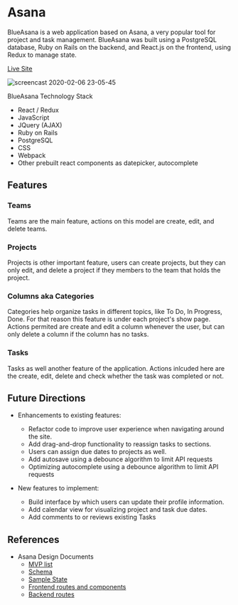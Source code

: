 # Asana

BlueAsana is a web application based on Asana, a very popular tool for project and task management. BlueAsana was built using a PostgreSQL database, Ruby on Rails on the backend, and React.js on the frontend, using Redux to manage state.

[Live Site](http://blueasana.herokuapp.com/#/)

![screencast 2020-02-06 23-05-45](https://user-images.githubusercontent.com/7420659/74040202-2499e980-49bb-11ea-951f-41a93569e1f4.gif)

BlueAsana Technology Stack

* React / Redux
* JavaScript
* JQuery (AJAX)
* Ruby on Rails
* PostgreSQL
* CSS
* Webpack
* Other prebuilt react components as datepicker, autocomplete

## Features

### Teams

Teams are the main feature, actions on this model are create, edit, and delete teams.

### Projects

Projects is other important feature, users can create projects, but they can only edit, and delete a project if they members to the team that holds the project.


### Columns aka Categories

Categories help organize tasks in different topics, like To Do, In Progress, Done. For that reason this feature is under each project's show page. Actions permited are create and edit a column whenever the user, but can only delete a column if the column has no tasks. 

### Tasks

Tasks as well another feature of the application. Actions inlcuded here are the create, edit, delete and check whether the task was completed or not.

## Future Directions

* Enhancements to existing features:
    * Refactor code to improve user experience when navigating around the site.
    * Add drag-and-drop functionality to reassign tasks to sections.
    * Users can assign due dates to projects as well.
    * Add autosave using a debounce algorithm to limit API requests
    * Optimizing autocomplete using a debounce algorithm to limit API requests
    
* New features to implement:
    * Build interface by which users can update their profile information.
    * Add calendar view for visualizing project and task due dates.
    * Add comments to or reviews existing Tasks
    
## References

- Asana Design Documents
    * [MVP list](mvp.md "facts")
    * [Schema](schema.md "facts")
    * [Sample State](sample.md "facts")
    * [Frontend routes and components](frontend.md "facts")
    * [Backend routes](backend.md "facts")

